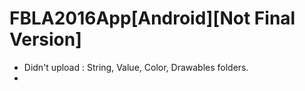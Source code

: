 # FBLA2016App[Android][Not Final Version]

- Didn't upload : String, Value, Color, Drawables folders.
- 
